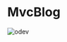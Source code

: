 # MvcBlog
![odev](https://user-images.githubusercontent.com/68876905/117891142-11ad4d80-b2bf-11eb-9801-d22500103ad8.png)
